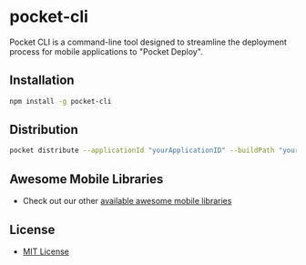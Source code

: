 # pocket-cli

Pocket CLI is a command-line tool designed to streamline the deployment process for mobile applications to "Pocket Deploy".

## Installation

```bash
npm install -g pocket-cli
```

## Distribution

```bash
pocket distribute --applicationId "yourApplicationID" --buildPath "yourBuildPath" --appToken "YourAppToken" --baseUrl "base url of the server" --releaseNotes "formatted release notes"
```

## Awesome Mobile Libraries

- Check out our other [available awesome mobile libraries](https://github.com/SimformSolutionsPvtLtd/Awesome-Mobile-Libraries)

## License

- [MIT License](./LICENSE)
